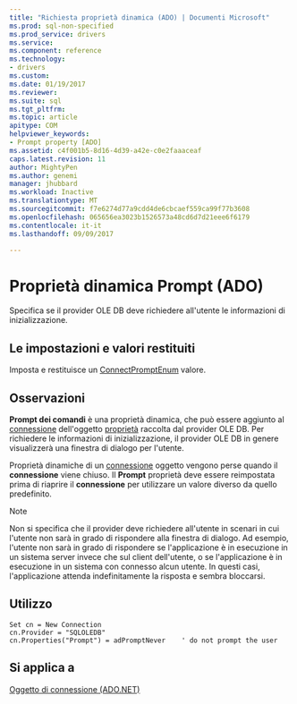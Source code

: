 ```yaml
---
title: "Richiesta proprietà dinamica (ADO) | Documenti Microsoft"
ms.prod: sql-non-specified
ms.prod_service: drivers
ms.service: 
ms.component: reference
ms.technology:
- drivers
ms.custom: 
ms.date: 01/19/2017
ms.reviewer: 
ms.suite: sql
ms.tgt_pltfrm: 
ms.topic: article
apitype: COM
helpviewer_keywords:
- Prompt property [ADO]
ms.assetid: c4f001b5-8d16-4d39-a42e-c0e2faaaceaf
caps.latest.revision: 11
author: MightyPen
ms.author: genemi
manager: jhubbard
ms.workload: Inactive
ms.translationtype: MT
ms.sourcegitcommit: f7e6274d77a9cdd4de6cbcaef559ca99f77b3608
ms.openlocfilehash: 065656ea3023b1526573a48cd6d7d21eee6f6179
ms.contentlocale: it-it
ms.lasthandoff: 09/09/2017

---
```

# <a name="prompt-property-dynamic-ado"></a>Proprietà dinamica Prompt (ADO)
Specifica se il provider OLE DB deve richiedere all'utente le informazioni di inizializzazione.  
  
## <a name="settings-and-return-values"></a>Le impostazioni e valori restituiti  
 Imposta e restituisce un [ConnectPromptEnum](../../../ado/reference/ado-api/connectpromptenum.md) valore.  
  
## <a name="remarks"></a>Osservazioni  
 **Prompt dei comandi** è una proprietà dinamica, che può essere aggiunto al [connessione](../../../ado/reference/ado-api/connection-object-ado.md) dell'oggetto [proprietà](../../../ado/reference/ado-api/properties-collection-ado.md) raccolta dal provider OLE DB. Per richiedere le informazioni di inizializzazione, il provider OLE DB in genere visualizzerà una finestra di dialogo per l'utente.  
  
 Proprietà dinamiche di un [connessione](../../../ado/reference/ado-api/connection-object-ado.md) oggetto vengono perse quando il **connessione** viene chiuso. Il **Prompt** proprietà deve essere reimpostata prima di riaprire il **connessione** per utilizzare un valore diverso da quello predefinito.  
  
> [!NOTE]
>  Non si specifica che il provider deve richiedere all'utente in scenari in cui l'utente non sarà in grado di rispondere alla finestra di dialogo. Ad esempio, l'utente non sarà in grado di rispondere se l'applicazione è in esecuzione in un sistema server invece che sul client dell'utente, o se l'applicazione è in esecuzione in un sistema con connesso alcun utente. In questi casi, l'applicazione attenda indefinitamente la risposta e sembra bloccarsi.  
  
## <a name="usage"></a>Utilizzo  
  
```  
Set cn = New Connection  
cn.Provider = "SQLOLEDB"  
cn.Properties("Prompt") = adPromptNever    ' do not prompt the user  
```  
  
## <a name="applies-to"></a>Si applica a  
 [Oggetto di connessione (ADO.NET)](../../../ado/reference/ado-api/connection-object-ado.md)

